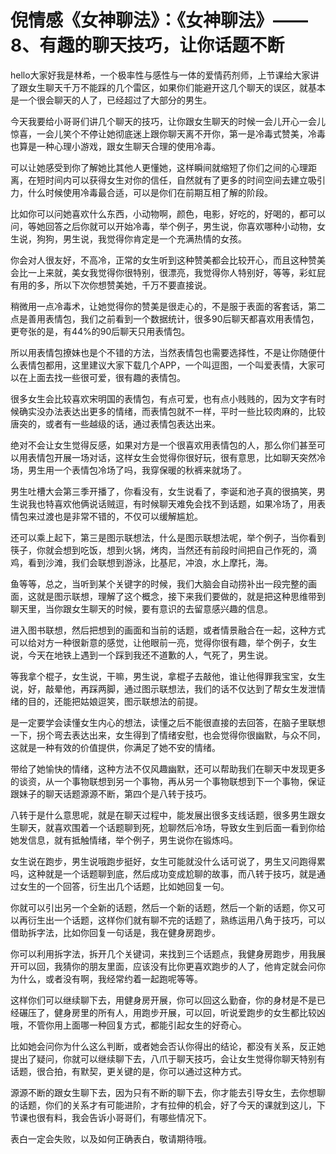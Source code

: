 # 倪情感《女神聊法》：《女神聊法》——8、有趣的聊天技巧，让你话题不断

hello大家好我是林希，一个极率性与感性与一体的爱情药剂师，上节课给大家讲了跟女生聊天千万不能踩的几个雷区，如果你们能避开这几个聊天的误区，就基本是一个很会聊天的人了，已经超过了大部分的男生。

今天我要给小哥哥们讲几个聊天的技巧，让你跟女生聊天的时候一会儿开心一会儿惊喜，一会儿笑个不停让她彻底迷上跟你聊天离不开你，第一是冷毒式赞美，冷毒也算是一种心理小游戏，跟女生聊天合理的使用冷毒。

可以让她感受到你了解她比其他人更懂她，这样瞬间就缩短了你们之间的心理距离，在短时间内可以获得女生对你的信任，自然就有了更多的时间空间去建立吸引力，什么时候使用冷毒最合适，可以是你们在前期互相了解的阶段。

比如你可以问她喜欢什么东西，小动物啊，颜色，电影，好吃的，好喝的，都可以问，等她回答之后你就可以开始冷毒，举个例子，男生说，你喜欢哪种小动物，女生说，狗狗，男生说，我觉得你肯定是一个充满热情的女孩。

你会对人很友好，不高冷，正常的女生听到这种赞美都会比较开心，而且这种赞美会比一上来就，美女我觉得你很特别，很漂亮，我觉得你人特别好，等等，彩虹屁有用的多，所以下次你想赞美她，千万不要直接说。

稍微用一点冷毒术，让她觉得你的赞美是很走心的，不是服于表面的客套话，第二点是善用表情包，我们之前看到一个数据统计，很多90后聊天都喜欢用表情包，更夸张的是，有44%的90后聊天只用表情包。

所以用表情包撩妹也是个不错的方法，当然表情包也需要选择性，不是让你随便什么表情包都用，这里建议大家下载几个APP，一个叫逗图，一个叫爱表情，大家可以在上面去找一些很可爱，很有趣的表情包。

很多女生会比较喜欢宋明国的表情包，有点可爱，也有点小贱贱的，因为文字有时候确实没办法表达出更多的情绪，而表情包就不一样，平时一些比较肉麻的，比较唐突的，或者有一些越级的话，通过表情包表达出来。

绝对不会让女生觉得反感，如果对方是一个很喜欢用表情包的人，那么你们甚至可以用表情包开展一场对话，这样女生会觉得你很好玩，很有意思，比如聊天突然冷场，男生用一个表情包冷场了吗，我穿保暖的秋裤来就场了。

男生吐槽大会第三季开播了，你看没有，女生说看了，李诞和池子真的很搞笑，男生说我也特喜欢他俩说话贼逗，有时候聊天难免会找不到话题，如果冷场了，用表情包来过渡也是非常不错的，不仅可以缓解尴尬。

还可以乘上起下，第三是图示联想法，什么是图示联想法呢，举个例子，当你看到筷子，你就会想到吃饭，想到火锅，烤肉，当然还有前段时间把自己作死的，滴鸡，看到沙滩，我们会联想到游泳，比基尼，冲浪，水上摩托，海。

鱼等等，总之，当听到某个关键字的时候，我们大脑会自动捞补出一段完整的画面，这就是图示联想，理解了这个概念，接下来我们要做的，就是把这种思维带到聊天里，当你跟女生聊天的时候，要有意识的去留意感兴趣的信息。

进入图书联想，然后把想到的画面和当前的话题，或者情景融合在一起，这种方式可以给对方一种很新意的感觉，让他眼前一亮，觉得你很有趣，举个例子，女生说，今天在地铁上遇到一个踩到我还不道歉的人，气死了，男生说。

等我拿个棍子，女生说，干嘛，男生说，拿棍子去敲他，谁让他得罪我宝宝，女生说，好，敲晕他，再踩两脚，通过图示联想法，我们的话不仅达到了帮女生发泄情绪的目的，还能把姑娘逗笑，图示联想法的前提。

是一定要学会读懂女生内心的想法，读懂之后不能很直接的去回答，在脑子里联想一下，拐个弯去表达出来，女生得到了情绪安慰，也会觉得你很幽默，与众不同，这就是一种有效的价值提供，你满足了她不安的情绪。

带给了她愉快的情绪，这种方法不仅风趣幽默，还可以帮助我们在聊天中发现更多的谈资，从一个事物联想到另一个事物，再从另一个事物联想到下一个事物，保证跟妹子的聊天话题源源不断，第四个是八转于技巧。

八转于是什么意思呢，就是在聊天过程中，能发展出很多支线话题，很多男生跟女生聊天，就喜欢围着一个话题聊到死，尬聊然后冷场，导致女生到后面一看到你给她发信息，就有抵触情绪，举个例子，男生说你在锻炼吗。

女生说在跑步，男生说哦跑步挺好，女生可能就没什么话可说了，男生又问跑得累吗，这种就是一个话题聊到底，然后成功变成尬聊的故事，而八转于技巧，就是通过女生的一个回答，衍生出几个话题，比如她回复一句。

你就可以引出另一个全新的话题，然后一个新的话题，然后一个新的话题，你又可以再衍生出一个话题，这样你们就有聊不完的话题了，熟练运用八角于技巧，可以借助拆字法，比如你回复一句话是，我在健身房跑步。

你可以利用拆字法，拆开几个关键词，来找到三个话题点，我健身房跑步，用我展开可以回，我猜你的朋友里面，应该没有比你更喜欢跑步的人了，他肯定就会问你为什么，或者没有啊，我经常约着一起跑呢等等。

这样你们可以继续聊下去，用健身房开展，你可以回这么勤奋，你的身材是不是已经碾压了，健身房里的所有人，用跑步开展，可以回，听说爱跑步的女生都比较凶哦，不管你用上面哪一种回复方式，都能引起女生的好奇心。

比如她会问你为什么这么判断，或者她会否认你得出的结论，都没有关系，反正她提出了疑问，你就可以继续聊下去，八爪于聊天技巧，会让女生觉得你聊天特别有话题，很合拍，有默契，更关键的是，你可以通过这种方式。

源源不断的跟女生聊下去，因为只有不断的聊下去，你才能去引导女生，去你想聊的话题，你们的关系才有可能进阶，才有拉伸的机会，好了今天的课就到这儿，下节课也很有料，我会告诉小哥哥们，有哪些情况下。

表白一定会失败，以及如何正确表白，敬请期待哦。